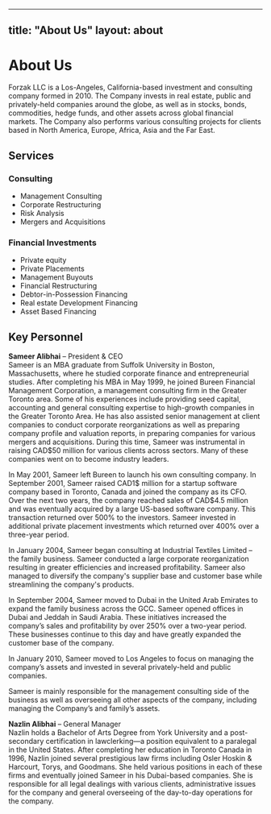 ---

title: "About Us"
layout: about
-------------

# About Us

Forzak LLC is a Los-Angeles, California-based investment and consulting company formed in 2010. The Company invests in real estate, public and privately-held companies around the globe, as well as in stocks, bonds, commodities, hedge funds, and other assets across global financial markets. The Company also performs various consulting projects for clients based in North America, Europe, Africa, Asia and the Far East.

## Services

### Consulting

- Management Consulting
- Corporate Restructuring
- Risk Analysis
- Mergers and Acquisitions

### Financial Investments

- Private equity
- Private Placements
- Management Buyouts
- Financial Restructuring
- Debtor-in-Possession Financing
- Real estate Development Financing
- Asset Based Financing

## Key Personnel

**Sameer Alibhai** – President & CEO\
Sameer is an MBA graduate from Suffolk University in Boston, Massachusetts, where he studied corporate finance and entrepreneurial studies. After completing his MBA in May 1999, he joined Bureen Financial Management Corporation, a management consulting firm in the Greater Toronto area. Some of his experiences include providing seed capital, accounting and general consulting expertise to high-growth companies in the Greater Toronto Area. He has also assisted senior management at client companies to conduct corporate reorganizations as well as preparing company profile and valuation reports, in preparing companies for various mergers and acquisitions. During this time, Sameer was instrumental in raising CAD\$50 million for various clients across sectors. Many of these companies went on to become industry leaders.

In May 2001, Sameer left Bureen to launch his own consulting company. In September 2001, Sameer raised CAD1\$ million for a startup software company based in Toronto, Canada and joined the company as its CFO. Over the next two years, the company reached sales of CAD\$4.5 million and was eventually acquired by a large US-based software company. This transaction returned over 500% to the investors. Sameer invested in additional private placement investments which returned over 400% over a three-year period.

In January 2004, Sameer began consulting at Industrial Textiles Limited – the family business. Sameer conducted a large corporate reorganization resulting in greater efficiencies and increased profitability. Sameer also managed to diversify the company's supplier base and customer base while streamlining the company's products.

In September 2004, Sameer moved to Dubai in the United Arab Emirates to expand the family business across the GCC. Sameer opened offices in Dubai and Jeddah in Saudi Arabia. These initiatives increased the company’s sales and profitability by over 250% over a two-year period. These businesses continue to this day and have greatly expanded the customer base of the company.

In January 2010, Sameer moved to Los Angeles to focus on managing the company’s assets and invested in several privately-held and public companies.

Sameer is mainly responsible for the management consulting side of the business as well as overseeing all other aspects of the company, including managing the Company’s and family’s assets.

**Nazlin Alibhai** – General Manager\
Nazlin holds a Bachelor of Arts Degree from York University and a post-secondary certification in lawclerking—a position equivalent to a paralegal in the United States. After completing her education in Toronto Canada in 1996, Nazlin joined several prestigious law firms including Osler Hoskin & Harcourt, Torys, and Goodmans. She held various positions in each of these firms and eventually joined Sameer in his Dubai-based companies. She is responsible for all legal dealings with various clients, administrative issues for the company and general overseeing of the day-to-day operations for the company.

